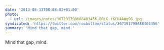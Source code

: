```yaml
---
date: '2013-08-13T08:08:02+01:00'
photo:
  - url: /images/notes/367191798688403456-BRiG_tXCUAAWg9G.jpg
syndicated: 'https://twitter.com/roobottom/status/367191798688403456'
summary: 'Mind that gap, mind.'
---
```

Mind that gap, mind. 
